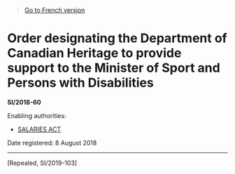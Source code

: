 > [Go to French version](/fr/Règlements/Textes%20réglementaires/2018/60.md)

# Order designating the Department of Canadian Heritage to provide support to the Minister of Sport and Persons with Disabilities

**SI/2018-60**

Enabling authorities: 
- [SALARIES ACT](/en/Acts/Revised%20Statutes%20of%20Canada/S/S-3.md)

Date registered: 8 August 2018

----------


[Repealed, SI/2019-103]

